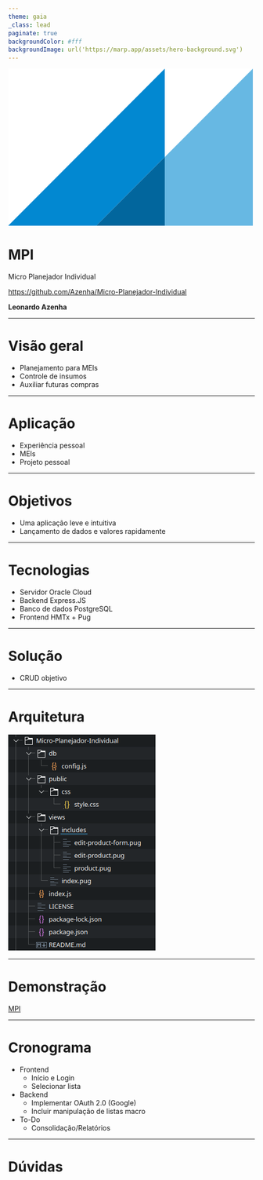 ```yaml
---
theme: gaia
_class: lead
paginate: true
backgroundColor: #fff
backgroundImage: url('https://marp.app/assets/hero-background.svg')
---
```


![bg left:40% 80%](MPI.svg)

# **MPI**

Micro Planejador Individual

https://github.com/Azenha/Micro-Planejador-Individual

**Leonardo Azenha**

---

# Visão geral

* Planejamento para MEIs
* Controle de insumos
* Auxiliar futuras compras

---

# Aplicação

* Experiência pessoal
* MEIs
* Projeto pessoal

---

# Objetivos

* Uma aplicação leve e intuitiva
* Lançamento de dados e valores rapidamente

---

# Tecnologias

* Servidor Oracle Cloud
* Backend Express.JS
* Banco de dados PostgreSQL
* Frontend HMTx + Pug

---

# Solução

* CRUD objetivo

---

# Arquitetura

![](Estrutura.png)

---

# Demonstração

[MPI](http://localhost:3000)

---

# Cronograma

* Frontend
    * Início e Login
    * Selecionar lista
* Backend
    * Implementar OAuth 2.0 (Google)
    * Incluir manipulação de listas macro
* To-Do
    * Consolidação/Relatórios

---

# Dúvidas